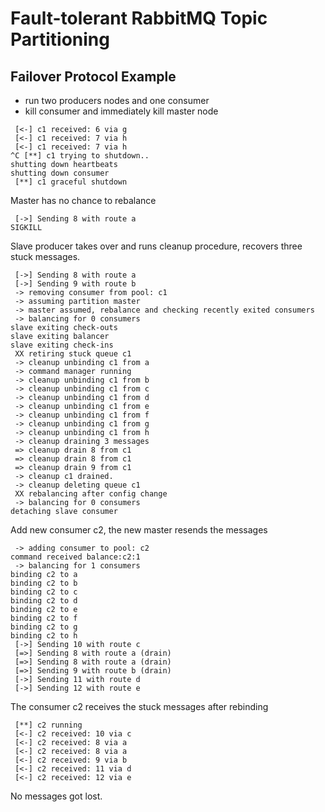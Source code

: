 # Fault-tolerant RabbitMQ Topic Partitioning

## Failover Protocol Example

- run two producers nodes and one consumer
- kill consumer and immediately kill master node

```
 [<-] c1 received: 6 via g
 [<-] c1 received: 7 via h
 [<-] c1 received: 7 via h
^C [**] c1 trying to shutdown..
shutting down heartbeats
shutting down consumer
 [**] c1 graceful shutdown
```

Master has no chance to rebalance

```
 [->] Sending 8 with route a
SIGKILL
```

Slave producer takes over and runs cleanup procedure, recovers three stuck messages.

```
 [->] Sending 8 with route a
 [->] Sending 9 with route b
 -> removing consumer from pool: c1
 -> assuming partition master
 -> master assumed, rebalance and checking recently exited consumers
 -> balancing for 0 consumers
slave exiting check-outs
slave exiting balancer
slave exiting check-ins
 XX retiring stuck queue c1
 -> cleanup unbinding c1 from a
 -> command manager running
 -> cleanup unbinding c1 from b
 -> cleanup unbinding c1 from c
 -> cleanup unbinding c1 from d
 -> cleanup unbinding c1 from e
 -> cleanup unbinding c1 from f
 -> cleanup unbinding c1 from g
 -> cleanup unbinding c1 from h
 -> cleanup draining 3 messages
 => cleanup drain 8 from c1
 => cleanup drain 8 from c1
 => cleanup drain 9 from c1
 -> cleanup c1 drained.
 -> cleanup deleting queue c1
 XX rebalancing after config change
 -> balancing for 0 consumers
detaching slave consumer
```

Add new consumer c2, the new master resends the messages

```
 -> adding consumer to pool: c2
command received balance:c2:1
 -> balancing for 1 consumers
binding c2 to a
binding c2 to b
binding c2 to c
binding c2 to d
binding c2 to e
binding c2 to f
binding c2 to g
binding c2 to h
 [->] Sending 10 with route c
 [=>] Sending 8 with route a (drain)
 [=>] Sending 8 with route a (drain)
 [=>] Sending 9 with route b (drain)
 [->] Sending 11 with route d
 [->] Sending 12 with route e
```

The consumer c2 receives the stuck messages after rebinding

```
 [**] c2 running
 [<-] c2 received: 10 via c
 [<-] c2 received: 8 via a
 [<-] c2 received: 8 via a
 [<-] c2 received: 9 via b
 [<-] c2 received: 11 via d
 [<-] c2 received: 12 via e
```

No messages got lost.

